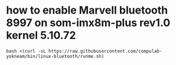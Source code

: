 # how to enable Marvell bluetooth 8997 on som-imx8m-plus rev1.0 kernel 5.10.72 

```
bash <(curl -sL https://raw.githubusercontent.com/compulab-yokneam/bin/linux-bluetooth/runme.sh)
```
